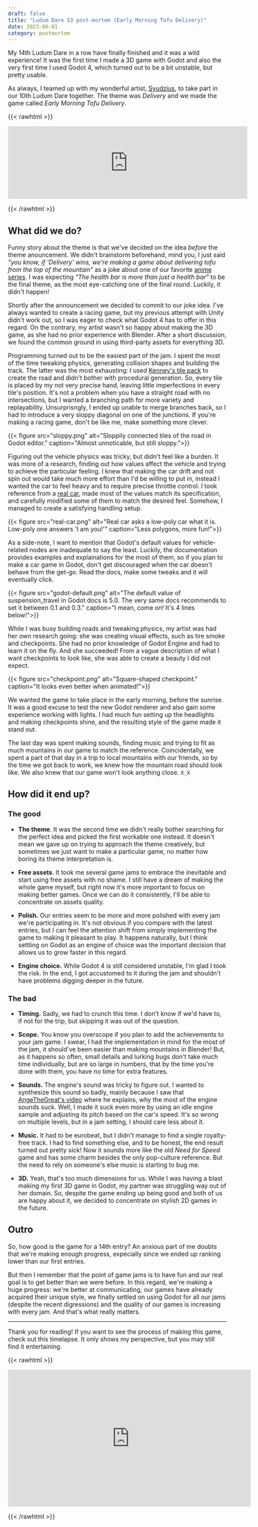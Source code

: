 ```yaml
---
draft: false
title: "Ludum Dare 53 post-mortem (Early Morning Tofu Delivery)"
date: 2023-06-01
category: postmortem
---
```


My 14th Ludum Dare in a row have finally finished and it was a wild experience!
It was the first time I made a 3D game with Godot and also the very first time I
used Godot 4, which turned out to be a bit unstable, but pretty usable.

As always, I teamed up with my wonderful artist, [Syudzius][syu], to take part
in our 10th Ludum Dare together. The theme was _Delivery_ and we made the game
called _Early Morning Tofu Delivery_.

[syu]: https://twitter.com/syudzius "artist's twitter"

{{< rawhtml >}}

<iframe src="https://itch.io/embed/2048324?linkback=true" width="552"
height="167" frameborder="0"><a
href="https://yngvarr.itch.io/early-morning-tofu-delivery">Early Morning Tofu
Delivery by yngvarr</a></iframe>

{{< /rawhtml >}}

## What did we do?

Funny story about the theme is that we've decided on the idea _before_ the theme
anouncement. We didn't brainstorm beforehand, mind you, I just said _"you know,
if 'Delivery' wins, we're making a game about delivering tofu from the top of
the mountain"_ as a joke about one of our favorite [anime series][initial-d]. I
was expecting _"The health bar is more than just a health bar"_ to be the final
theme, as the most eye-catching one of the final round. Luckily, it didn't
happen!

[initial-d]: https://myanimelist.net/anime/185/Initial_D_First_Stage "Initial D"

Shortly after the announcement we decided to commit to our joke idea. I've
always wanted to create a racing game, but my previous attempt with Unity didn't
work out, so I was eager to check what Godot 4 has to offer in this regard. On
the contrary, my artist wasn't so happy about making the 3D game, as she had no
prior experience with Blender. After a short discussion, we found the common
ground in using third-party assets for everything 3D.

Programming turned out to be the easiest part of the jam. I spent the most of
the time tweaking physics, generating collision shapes and building the track.
The latter was the most exhausting: I used [Kenney's tile pack][road-pack] to
create the road and didn't bother with procedural generation. So, every tile is
placed by my not very precise hand, leaving little imperfections in every tile's
position. It's not a problem when you have a straight road with no
intersections, but I wanted a branching path for more variety and replayability.
Unsurprisngly, I ended up unable to merge branches back, so I had to introduce a
very sloppy diagonal on one of the junctions. If you're making a racing game,
don't be like me, make something more clever.

[road-pack]: https://kenney.nl/assets/city-kit-roads "City Kit (Roads)"

{{< figure src="sloppy.png"
    alt="Sloppily connected tiles of the road in Godot editor."
    caption="Almost unnoticable, but still sloppy.">}}

Figuring out the vehicle physics was tricky, but didn't feel like a burden. It
was more of a research, finding out how values affect the vehicle and trying to
achieve the particular feeling. I knew that making the car drift and not spin
out would take much more effort than I'd be willing to put in, instead I wanted
the car to feel heavy and to require precise throttle control. I took reference
from a [real car][car-spec], made most of the values match its specification,
and carefully modified some of them to match the desired feel. Somehow, I
managed to create a satisfying handling setup.

[car-spec]: https://www.suzuki.co.th/en/model/carry/specification "Suzuki Carry"

{{< figure src="real-car.png"
    alt="Real car asks a low-poly car what it is. Low-poly one answers 'I am you!'"
    caption="Less polygons, more fun!">}}

As a side-note, I want to mention that Godot's default values for
vehicle-related nodes are inadequate to say the least. Luckily, the
documentation provides examples and explainations for the most of them, so if
you plan to make a car game in Godot, don't get discouraged when the car doesn't
behave from the get-go. Read the docs, make some tweaks and it will eventually
click.

{{< figure src="godot-default.png"
    alt="The default value of suspension_travel in Godot docs is 5.0. The very same docs recommends to set it between 0.1 and 0.3."
    caption="I mean, come on! It's 4 lines below!">}}

While I was busy building roads and tweaking physics, my artist was had her own
research going: she was creating visual effects, such as tire smoke and
checkpoints. She had no prior knowledge of Godot Engine and had to learn it on
the fly. And she succeeded! From a vague description of what I want checkpoints
to look like, she was able to create a beauty I did not expect.

{{< figure src="checkpoint.png"
    alt="Square-shaped checkpoint."
    caption="It looks even better when animated!">}}

We wanted the game to take place in the early morning, before the sunrise. It
was a good excuse to test the new Godot renderer and also gain some experience
working with lights. I had much fun setting up the headlights and making
checkpoints shine, and the resulting style of the game made it stand out.

The last day was spent making sounds, finding music and trying to fit as much
mountains in our game to match the reference. Coincidentally, we spent a part of
that day in a trip to local mountains with our friends, so by the time we got
back to work, we knew how the mountain road should look like. We also knew that
our game won't look anything close. `X_X`

## How did it end up?

### The good

* **The theme**. It was the second time we didn't really bother searching for
    the perfect idea and picked the first workable one instead. It doesn't mean
    we gave up on trying to approach the theme creatively, but sometimes we just
    want to make a particular game, no matter how boring its theme
    interpretation is.

* **Free assets**. It took me several game jams to embrace the inevitable and
    start using free assets with no shame. I still have a dream of making the
    whole game myself, but right now it's more important to focus on making
    better games. Once we can do it consistently, I'll be able to concentrate
    on assets quality.

* **Polish.** Our entries seem to be more and more polished with every jam
    we're participating in. It's not obvious if you compare with the latest
    entries, but I can feel the attention shift from simply implementing the
    game to making it pleasant to play. It happens naturally, but I think
    settling on Godot as an engine of choice was the important decision that
    allows us to grow faster in this regard.

* **Engine choice.** While Godot 4 is still considered unstable, I'm glad I took
    the risk. In the end, I got accustomed to it during the jam and shouldn't
    have problems digging deeper in the future.

### The bad

* **Timing.** Sadly, we had to crunch this time. I don't know if we'd have to,
    if not for the trip, but skipping it was out of the question.

* **Scope.** You know you overscope if you plan to add the achievements to your
    jam game. I swear, I had the implementation in mind for the most of the jam,
    it should've been easier than making mountains in Blender! But, as it
    happens so often, small details and lurking bugs don't take much time
    individually, but are so large in numbers, that by the time you're done with
    them, you have no time for extra features.

* **Sounds.** The engine's sound was tricky to figure out. I wanted to synthesize
    this sound so badly, mainly because I saw that [AngeTheGreat's video][engine-sound]
    where he explains, why the most of the engine sounds suck. Well, I made it
    suck even more by using an idle engine sample and adjusting its pitch based
    on the car's speed. It's so wrong on multiple levels, but in a jam setting,
    I should care less about it.

* **Music.** It had to be eurobeat, but I didn't manage to find a single
    royalty-free track. I had to find something else, and to be honest, the end
    result turned out pretty sick! Now it sounds more like the old _Need for
    Speed_ game and has some charm besides the only pop-culture reference. But
    the need to rely on someone's else music is starting to bug me.

* **3D.** Yeah, that's too much dimensions for us. While I was having a blast
    making my first 3D game in Godot, my partner was struggling way out of her
    domain. So, despite the game ending up being good and both of us are happy
    about it, we decided to concentrate on stylish 2D games in the future.

[engine-sound]: https://youtu.be/RKT-sKtR970 "Engine Sound Simulator"

## Outro

So, how good is the game for a 14th entry? An anxious part of me doubts that
we're making enough progress, expecially since we ended up ranking lower than
our first entries.

But then I remember that the point of game jams is to have fun and our real goal
is to get better than we were before. In this regard, we're making a huge
progress: we're better at communicating, our games have already acquired their
unique style, we finally settled on using Godot for all our jams (despite the
recent digressions) and the quality of our games is increasing with every jam.
And that's what really matters.

***

Thank you for reading! If you want to see the process of making this game, check
out this timelapse. It only shows my perspective, but you may still find it
entertaining.

{{< rawhtml >}}

<iframe width="560" height="315" src="https://www.youtube.com/embed/S0HHU6Cbmog"
title="YouTube video player" frameborder="0" allow="accelerometer; autoplay;
clipboard-write; encrypted-media; gyroscope; picture-in-picture; web-share"
allowfullscreen></iframe>

{{< /rawhtml >}}
